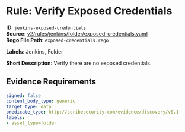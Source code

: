 # Rule: Verify Exposed Credentials

**ID**: `jenkins-exposed-credentials`  
**Source**: [v2/rules/jenkins/folder/exposed-credentials.yaml](https://github.com/scribe-public/sample-policies/v2/rules/jenkins/folder/exposed-credentials.yaml)  
**Rego File Path**: `exposed-credentials.rego`  

**Labels**: Jenkins, Folder

**Short Description**: Verify there are no exposed credentials.

## Evidence Requirements

```yaml
signed: false
content_body_type: generic
target_type: data
predicate_type: http://scribesecurity.com/evidence/discovery/v0.1
labels:
- asset_type=folder
```
